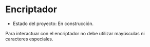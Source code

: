 <h1>Encriptador</h1>

- Estado del proyecto: En construcción.

Para interactuar con el encriptador no debe utilizar mayúsculas ni caracteres especiales.
